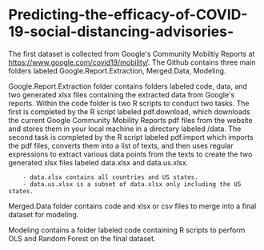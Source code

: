 # Predicting-the-efficacy-of-COVID-19-social-distancing-advisories-

The first dataset is collected from Google's Community Mobiltiy Reports at https://www.google.com/covid19/mobility/. The Github contains three main folders labeled Google.Report.Extraction, Merged.Data, Modeling. 

Google.Report.Extraction folder contains folders labeled code, data, and two generated xlsx files containing the extracted data from Google's reports. Within the code folder is two R scripts to conduct two tasks. The first is completed by the R script labeled pdf.download, which downloads the current Google Community Mobility Reports pdf files from the website and stores them in your local machine in a directory labeled /data. The second task is completed by the R script labeled pdf.import which imports the pdf files, converts them into a list of texts, and then uses regular expressions to extract various data points from the texts to create the two generated xlsx files labeled data.xlsx and data.us.xlsx. 

        - data.xlsx contains all countries and US states. 
        - data.us.xlsx is a subset of data.xlsx only including the US states. 

Merged.Data folder contains code and xlsx or csv files to merge into a final dataset for modeling. 

Modeling contains a folder labeled code containing R scripts to perform OLS and Random Forest on the final dataset. 
